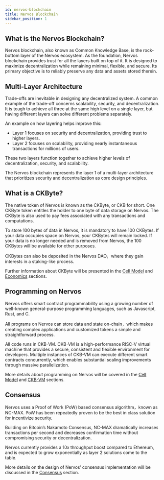 ```yaml
---
id: nervos-blockchain
title: Nervos Blockchain
sidebar_position: 1
---
```


## What is the Nervos Blockchain?

Nervos blockchain, also known as Common Knowledge Base, is the rock-bottom layer of the Nervos ecosystem. As the foundation, Nervos blockchain provides trust for all the layers built on top of it. It is designed to maximize decentralization while remaining minimal, flexible, and secure. Its primary objective is to reliably preserve any data and assets stored therein.

## Multi-Layer Architecture

Trade-offs are inevitable in designing any decentralized system. A common example of the trade-off concerns scalability, security, and decentralization. It is tough to achieve all three at the same high level on a single layer, but having different layers can solve different problems separately.

An example on how layering helps improve this:

* Layer 1 focuses on security and decentralization, providing trust to higher layers.
* Layer 2 focuses on scalability, providing nearly instantaneous transactions for millions of users.

These two layers function together to achieve higher levels of decentralization, security, and scalability.

The Nervos blockchain represents the layer 1 of a multi-layer architecture that prioritizes security and decentralization as core design principles. 

## What is a CKByte?

The native token of Nervos is known as the CKByte, or CKB for short. One CKByte token entitles the holder to one byte of data storage on Nervos. The CKByte is also used to pay fees associated with any transactions and computations.

To store 100 bytes of data in Nervos, it is mandatory to have 100 CKBytes. If your data occupies space on Nervos, your CKBytes will remain locked. If your data is no longer needed and is removed from Nervos, the 100 CKBytes will be available for other purposes.

CKBytes can also be deposited in the Nervos DAO，where they gain interests in a staking-like process.

Further information about CKByte will be presented in the [Cell Model](cell-model.md) and [Economics](economics.md) sections.

## Programming on Nervos

Nervos offers smart contract programmability using a growing number of well-known general-purpose programming languages, such as Javascript, Rust, and C.

All programs on Nervos can store data and state on-chain，which makes creating complex applications and customized tokens a simple and straightforward process.

All code runs in CKB-VM. CKB-VM is a high-performance RISC-V virtual machine that provides a secure, consistent and flexible environment for developers. Multiple instances of CKB-VM can execute different smart contracts concurrently, which enables substantial scaling improvements through massive parallelization.

More details about programming on Nervos will be covered in the [Cell Model](cell-model.md) and [CKB-VM](ckb-vm.md) sections.

## Consensus

Nervos uses a Proof of Work (PoW) based consensus algorithm，known as NC-MAX. PoW has been repeatedly proven to be the best in class solution for incentivize security.

Building on Bitcoin’s Nakamoto Consensus, NC-MAX dramatically increases transactions per second and decreases confirmation time without compromising security or decentralization.

Nervos currently provides a 10x throughput boost compared to Ethereum, and is expected to grow exponentially as layer 2 solutions come to the table.

More details on the design of Nervos’ consensus implementation will be discussed in the [Consensus](consensus.md) section.
